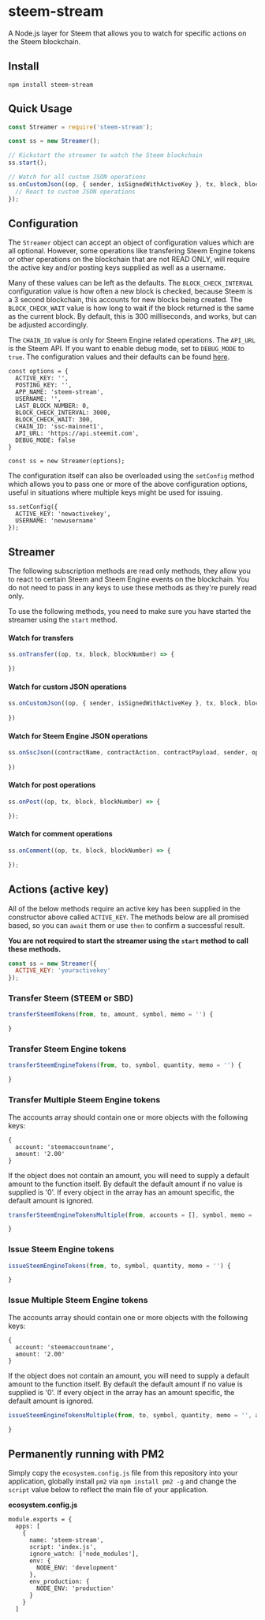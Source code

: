 # steem-stream

A Node.js layer for Steem that allows you to watch for specific actions on the Steem blockchain.

## Install

```shell
npm install steem-stream
```

## Quick Usage

```javascript
const Streamer = require('steem-stream');

const ss = new Streamer();

// Kickstart the streamer to watch the Steem blockchain
ss.start();

// Watch for all custom JSON operations
ss.onCustomJson((op, { sender, isSignedWithActiveKey }, tx, block, blockNumber) => {
  // React to custom JSON operations
});
```

## Configuration

The `Streamer` object can accept an object of configuration values which are all optional. However, some operations like transfering Steem Engine tokens or other operations on the blockchain that are not READ ONLY, will require the active key and/or posting keys supplied as well as a username.

Many of these values can be left as the defaults. The `BLOCK_CHECK_INTERVAL` configuration value is how often a new block is checked, because Steem is a 3 second blockchain, this accounts for new blocks being created. The `BLOCK_CHECK_WAIT` value is how long to wait if the block returned is the same as the current block. By default, this is 300 milliseconds, and works, but can be adjusted accordingly.

The `CHAIN_ID` value is only for Steem Engine related operations. The `API_URL` is the Steem API. If you want to enable debug mode, set to `DEBUG_MODE` to `true`. The configuration values and their defaults can be found [here](https://github.com/Vheissu/steem-stream/blob/master/config.js).

```
const options = {
  ACTIVE_KEY: '',
  POSTING_KEY: '',
  APP_NAME: 'steem-stream',
  USERNAME: '',
  LAST_BLOCK_NUMBER: 0,
  BLOCK_CHECK_INTERVAL: 3000,
  BLOCK_CHECK_WAIT: 300,
  CHAIN_ID: 'ssc-mainnet1',
  API_URL: 'https://api.steemit.com',
  DEBUG_MODE: false
}

const ss = new Streamer(options);
```

The configuration itself can also be overloaded using the `setConfig` method which allows you to pass one or more of the above configuration options, useful in situations where multiple keys might be used for issuing.

```
ss.setConfig({
  ACTIVE_KEY: 'newactivekey',
  USERNAME: 'newusername'
});
```

## Streamer

The following subscription methods are read only methods, they allow you to react to certain Steem and Steem Engine events on the blockchain. You do not need to pass in any keys to use these methods as they're purely read only.

To use the following methods, you need to make sure you have started the streamer using the `start` method.

#### Watch for transfers

```javascript
ss.onTransfer((op, tx, block, blockNumber) => {

})
```

#### Watch for custom JSON operations
```javascript
ss.onCustomJson((op, { sender, isSignedWithActiveKey }, tx, block, blockNumber) => {
  
})
```

#### Watch for Steem Engine JSON operations
```javascript
ss.onSscJson((contractName, contractAction, contractPayload, sender, op, tx, block, blockNumber) => {
  
})
```

#### Watch for post operations
```javascript
ss.onPost((op, tx, block, blockNumber) => {

});
```

#### Watch for comment operations
```javascript
ss.onComment((op, tx, block, blockNumber) => {

});
```

## Actions (active key)

All of the below methods require an active key has been supplied in the constructor above called `ACTIVE_KEY`. The methods below are all promised based, so you can `await` them or use `then` to confirm a successful result.

**You are not required to start the streamer using the `start` method to call these methods.**

```javascript
const ss = new Streamer({
  ACTIVE_KEY: 'youractivekey'
});
```

### Transfer Steem (STEEM or SBD)
```javascript
transferSteemTokens(from, to, amount, symbol, memo = '') {

}
```

### Transfer Steem Engine tokens
```javascript
transferSteemEngineTokens(from, to, symbol, quantity, memo = '') {

}
```

### Transfer Multiple Steem Engine tokens

The accounts array should contain one or more objects with the following keys:

```
{
  account: 'steemaccountname',
  amount: '2.00'
}
```

If the object does not contain an amount, you will need to supply a default amount to the function itself. By default the default amount if no value is supplied is '0'. If every object in the array has an amount specific, the default amount is ignored.

```javascript
transferSteemEngineTokensMultiple(from, accounts = [], symbol, memo = '', amount = '0') {

}
```

### Issue Steem Engine tokens
```javascript
issueSteemEngineTokens(from, to, symbol, quantity, memo = '') {

}
```

### Issue Multiple Steem Engine tokens

The accounts array should contain one or more objects with the following keys:

```
{
  account: 'steemaccountname',
  amount: '2.00'
}
```

If the object does not contain an amount, you will need to supply a default amount to the function itself. By default the default amount if no value is supplied is '0'. If every object in the array has an amount specific, the default amount is ignored.

```javascript
issueSteemEngineTokensMultiple(from, to, symbol, quantity, memo = '', amount = '0') {

}
```

## Permanently running with PM2

Simply copy the `ecosystem.config.js` file from this repository into your application, globally install `pm2` via `npm install pm2 -g` and change the `script` value below to reflect the main file of your application.

**ecosystem.config.js**

```
module.exports = {
  apps: [
    {
      name: 'steem-stream',
      script: 'index.js',
      ignore_watch: ['node_modules'],
      env: {
        NODE_ENV: 'development'
      },
      env_production: {
        NODE_ENV: 'production'
      }
    }
  ]
```
